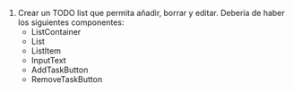 1. Crear un TODO list que permita añadir, borrar y editar. Debería de haber los siguientes componentes:
   - ListContainer
   - List
   - ListItem
   - InputText
   - AddTaskButton
   - RemoveTaskButton

<!-- // TU SOLUCIÓN A PARTIR DE AQUÍ-->

